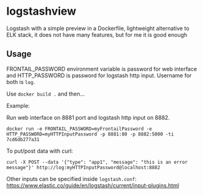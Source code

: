 logstashview
============

Logstash with a simple preview in a Dockerfile,
lightweight alternative to ELK stack, it does not have many features,
but for me it is good enough

Usage
-----

FRONTAIL_PASSWORD environment variable is password for web interface and
HTTP_PASSWORD is password for logstash http input. Username for both is `log`.

Use `docker build .` and then...

Example:

Run web interface on 8881 port and logstash http input on 8882.

```
docker run -e FRONTAIL_PASSWORD=myFrontailPassword -e HTTP_PASSWORD=myHTTPInputPassword -p 8881:80 -p 8882:5000 -ti 7cd6db277a31
```

To put/post data with curl:

```
curl -X POST --data '{"type": "app1", "message": "this is an error message"}' http://log:myHTTPInputPassword@localhost:8882
```

Other inputs can be specified inside `logstash.conf`:
https://www.elastic.co/guide/en/logstash/current/input-plugins.html
